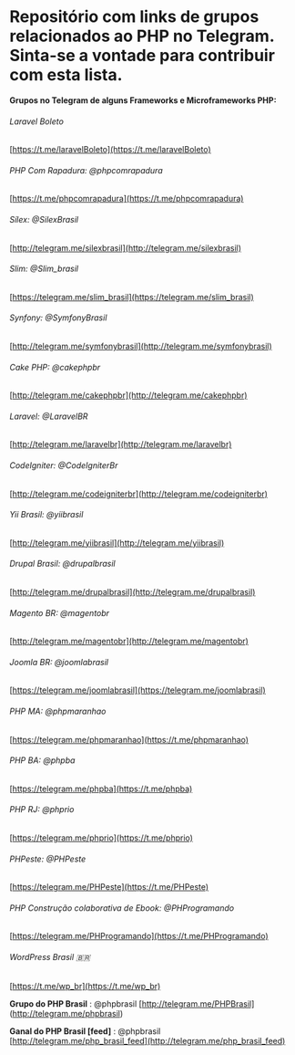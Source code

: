 # Repositório com links de grupos relacionados ao PHP  no Telegram. Sinta-se a vontade para contribuir com esta lista.


 **Grupos no Telegram de alguns Frameworks e Microframeworks PHP:** 

###### Laravel Boleto
[https://t.me/laravelBoleto](https://t.me/laravelBoleto)

###### PHP Com Rapadura: @phpcomrapadura
[https://t.me/phpcomrapadura](https://t.me/phpcomrapadura)

###### Sílex: @SilexBrasil
[http://telegram.me/silexbrasil](http://telegram.me/silexbrasil)

###### Slim: @Slim_brasil
[https://telegram.me/slim_brasil](https://telegram.me/slim_brasil)


###### Synfony: @SymfonyBrasil
[http://telegram.me/symfonybrasil](http://telegram.me/symfonybrasil)


###### Cake PHP: @cakephpbr
[http://telegram.me/cakephpbr](http://telegram.me/cakephpbr)


###### Laravel: @LaravelBR
[http://telegram.me/laravelbr](http://telegram.me/laravelbr)


###### CodeIgniter: @CodeIgniterBr
[http://telegram.me/codeigniterbr](http://telegram.me/codeigniterbr)



###### Yii Brasil: @yiibrasil
[http://telegram.me/yiibrasil](http://telegram.me/yiibrasil)



###### Drupal Brasil: @drupalbrasil
[http://telegram.me/drupalbrasil](http://telegram.me/drupalbrasil)


###### Magento BR: @magentobr
[http://telegram.me/magentobr](http://telegram.me/magentobr)

###### Joomla BR: @joomlabrasil
[https://telegram.me/joomlabrasil](https://telegram.me/joomlabrasil) 

###### PHP MA: @phpmaranhao
[https://telegram.me/phpmaranhao](https://t.me/phpmaranhao)


###### PHP BA: @phpba
[https://telegram.me/phpba](https://t.me/phpba)

###### PHP RJ: @phprio
[https://telegram.me/phprio](https://t.me/phprio)


###### PHPeste: @PHPeste
[https://telegram.me/PHPeste](https://t.me/PHPeste)

###### PHP Construção colaborativa de Ebook: @PHProgramando
[https://telegram.me/PHProgramando](https://t.me/PHProgramando)

###### WordPress Brasil 🇧🇷
[https://t.me/wp_br](https://t.me/wp_br)

 **Grupo do PHP Brasil** : @phpbrasil 
 [http://telegram.me/PHPBrasil] (http://telegram.me/phpbrasil) 
 
 **Ganal do PHP Brasil [feed]** : @phpbrasil 
 [http://telegram.me/php_brasil_feed](http://telegram.me/php_brasil_feed)
